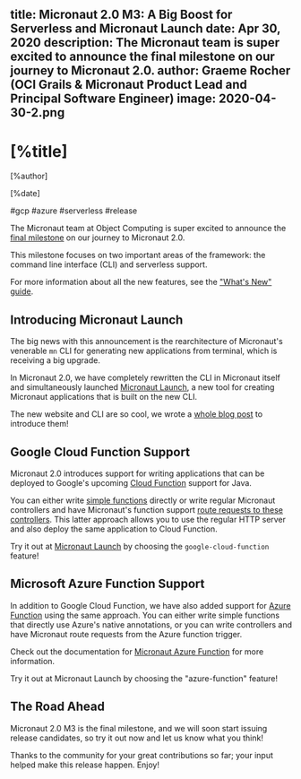 title: Micronaut 2.0 M3: A Big Boost for Serverless and Micronaut Launch
date: Apr 30, 2020
description: The Micronaut team is super excited to announce the final milestone on our journey to Micronaut 2.0.
author: Graeme Rocher (OCI Grails & Micronaut Product Lead and Principal Software Engineer)
image: 2020-04-30-2.png
---

# [%title]

[%author]

[%date] 

#gcp #azure #serverless #release

The Micronaut team at Object Computing is super excited to announce the [final milestone](https://github.com/micronaut-projects/micronaut-core/releases/tag/v2.0.0.M2) on our journey to Micronaut 2.0.

This milestone focuses on two important areas of the framework: the command line interface (CLI) and serverless support.

For more information about all the new features, see the ["What's New" guide](https://docs.micronaut.io/2.0.0.M3/guide/index.html#whatsNew).

## Introducing Micronaut Launch

The big news with this announcement is the rearchitecture of Micronaut's venerable `mn` CLI for generating new applications from terminal, which is receiving a big upgrade.

In Micronaut 2.0, we have completely rewritten the CLI in Micronaut itself and simultaneously launched [Micronaut Launch](https://micronaut.io/launch/), a new tool for creating Micronaut applications that is built on the new CLI.

The new website and CLI are so cool, we wrote a [whole blog post](/blog/2020-04-30-introducing-micronaut-launch.html) to introduce them!

## Google Cloud Function Support

Micronaut 2.0 introduces support for writing applications that can be deployed to Google's upcoming [Cloud Function](https://cloud.google.com/functions) support for Java.

You can either write [simple functions](https://micronaut-projects.github.io/micronaut-gcp/2.0.x/guide/#simpleFunctions) directly or write regular Micronaut controllers and have Micronaut's function support [route requests to these controllers](https://micronaut-projects.github.io/micronaut-gcp/2.0.x/guide/#httpFunctions). This latter approach allows you to use the regular HTTP server and also deploy the same application to Cloud Function.

Try it out at [Micronaut Launch](https://micronaut.io/launch/) by choosing the `google-cloud-function` feature!

## Microsoft Azure Function Support

In addition to Google Cloud Function, we have also added support for [Azure Function](https://azure.microsoft.com/en-us/services/functions/) using the same approach. You can either write simple functions that directly use Azure's native annotations, or you can write controllers and have Micronaut route requests from the Azure function trigger.

Check out the documentation for [Micronaut Azure Function](https://micronaut-projects.github.io/micronaut-azure/1.0.x/guide/#azureFunction) for more information.

Try it out at Micronaut Launch by choosing the "azure-function" feature!

## The Road Ahead

Micronaut 2.0 M3 is the final milestone, and we will soon start issuing release candidates, so try it out now and let us know what you think!

Thanks to the community for your great contributions so far; your input helped make this release happen. Enjoy!
